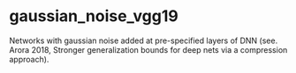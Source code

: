 # gaussian_noise_vgg19

Networks with gaussian noise added at pre-specified layers of DNN (see. Arora 2018, Stronger generalization bounds for deep nets via a compression approach).
